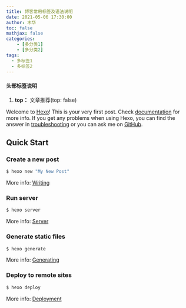 ```yaml
---
title: 博客常用标签及语法说明
date: 2021-05-06 17:30:00
author: 木华
toc: false
mathjax: false
categories: 
    - [多分类1]
    - [多分类2]
tags:
  - 多标签1
  - 多标签2
---
```

#### 头部标签说明

1. **top：** 文章推荐(top: false)

Welcome to [Hexo](https://hexo.io/)! This is your very first post. Check [documentation](https://hexo.io/docs/) for more info. If you get any problems when using Hexo, you can find the answer in [troubleshooting](https://hexo.io/docs/troubleshooting.html) or you can ask me on [GitHub](https://github.com/hexojs/hexo/issues).

## Quick Start

### Create a new post

``` bash
$ hexo new "My New Post"
```

More info: [Writing](https://hexo.io/docs/writing.html)

### Run server

``` bash
$ hexo server
```

More info: [Server](https://hexo.io/docs/server.html)

### Generate static files

``` bash
$ hexo generate
```

More info: [Generating](https://hexo.io/docs/generating.html)

### Deploy to remote sites

``` bash
$ hexo deploy
```

More info: [Deployment](https://hexo.io/docs/one-command-deployment.html)

